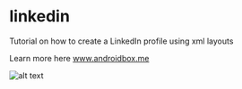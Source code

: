 # linkedin
Tutorial on how to create a LinkedIn profile using xml layouts

Learn more here www.androidbox.me

![alt text](https://github.com/steve1rm/linkedin/blob/master/linkedInCompleted.jpg "screenshot linkedIn")


